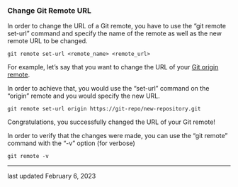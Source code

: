 ### Change Git Remote URL

In order to change the URL of a Git remote, you have to use the “git remote set-url” command and specify the name of the remote as well as the new remote URL to be changed.

    git remote set-url <remote_name> <remote_url>

For example, let’s say that you want to change the URL of your [Git origin remote](https://git-scm.com/book/en/v2/Git-Basics-Working-with-Remotes).

In order to achieve that, you would use the “set-url” command on the “origin” remote and you would specify the new URL.

    git remote set-url origin https://git-repo/new-repository.git

Congratulations, you successfully changed the URL of your Git remote!

In order to verify that the changes were made, you can use the “git remote” command with the “-v” option (for verbose)

    git remote -v


***
last updated February 6, 2023